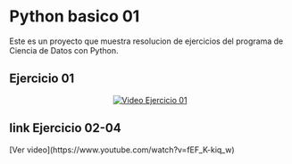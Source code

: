 # Python basico 01
Este es un proyecto que muestra resolucion de ejercicios del programa de Ciencia de Datos con Python.

## Ejercicio 01
<div align="center">
  <a href="https://www.youtube.com/watch?v=MaNF3Hu_fw4">
    <img src="https://img.youtube.com/vi/MaNF3Hu_fw4/0.jpg" alt="Video Ejercicio 01">
  </a>
</div>

## link Ejercicio 02-04 
<div align="left">
  [Ver video](https://www.youtube.com/watch?v=fEF_K-kiq_w)
</div>
